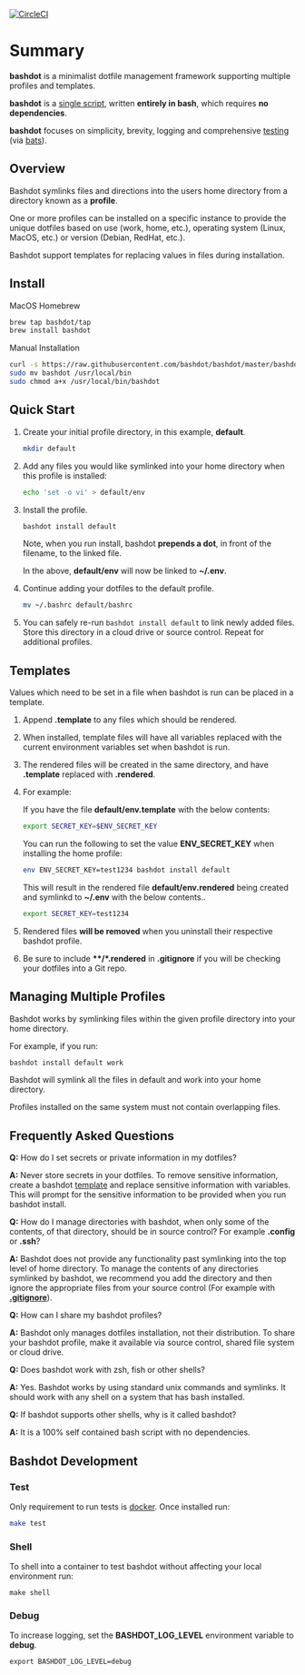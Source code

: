 [![CircleCI](https://circleci.com/gh/bashdot/bashdot/tree/master.svg?style=svg)](https://circleci.com/gh/bashdot/bashdot/tree/master)

# Summary

**bashdot** is a minimalist dotfile management framework supporting multiple profiles and templates.

**bashdot** is a [single script](https://github.com/bashdot/bashdot/blob/master/bashdot), written
**entirely in bash**, which requires **no dependencies**.

**bashdot** focuses on simplicity, brevity, logging and comprehensive [testing](https://circleci.com/gh/bashdot/bashdot/tree/master) (via [bats](https://github.com/sstephenson/bats)).

## Overview

Bashdot symlinks files and directions into the users home directory from a directory known as a **profile**.

One or more profiles can be installed on a specific instance to provide
the unique dotfiles based on use (work, home, etc.), operating system
(Linux, MacOS, etc.) or version (Debian, RedHat, etc.).

Bashdot support templates for replacing values in files during installation.

## Install

MacOS Homebrew

```sh
brew tap bashdot/tap
brew install bashdot
```

Manual Installation

```sh
curl -s https://raw.githubusercontent.com/bashdot/bashdot/master/bashdot > bashdot
sudo mv bashdot /usr/local/bin
sudo chmod a+x /usr/local/bin/bashdot
```

## Quick Start

1. Create your initial profile directory, in this example, **default**.

    ```sh
    mkdir default
    ```

1. Add any files you would like symlinked into your home directory when this profile is installed:

    ```sh
    echo 'set -o vi' > default/env
    ```

1. Install the profile.

    ```sh
    bashdot install default
    ```
    Note, when you run install, bashdot **prepends a dot**, in front of the filename, to the linked file.

    In the above, **default/env** will now be linked to **~/.env**.

1. Continue adding your dotfiles to the default profile.

   ```sh
   mv ~/.bashrc default/bashrc
   ```

1. You can safely re-run ```bashdot install default``` to link newly added files. Store this directory in
a cloud drive or source control. Repeat for additional profiles.

## Templates

Values which need to be set in a file when bashdot is run can be placed in a template.

1. Append **.template** to any files which should be rendered.

1. When installed, template files will have all variables replaced with the current
environment variables set when bashdot is run.

1. The rendered files will be created in the same directory, and have **.template** replaced
with **.rendered**.

1. For example:

    If you have the file **default/env.template** with the below contents:

    ```sh
    export SECRET_KEY=$ENV_SECRET_KEY
    ```

    You can run the following to set the value **ENV_SECRET_KEY** when installing the home profile:

    ```sh
    env ENV_SECRET_KEY=test1234 bashdot install default
    ```

    This will result in the rendered file **default/env.rendered** being created and symlinkd to **~/.env** with the below contents..

    ```sh
    export SECRET_KEY=test1234
    ```

1. Rendered files **will be removed** when you uninstall their respective bashdot profile.

1. Be sure to include **\*\*/\*.rendered** in **.gitignore** if you will be checking your dotfiles
into a Git repo.

## Managing Multiple Profiles

Bashdot works by symlinking files within the given profile directory into your home directory.

For example, if you run:

```sh
bashdot install default work
```

Bashdot will symlink all the files in default and work into your home directory.

Profiles installed on the same system must not contain overlapping files.

## Frequently Asked Questions

**Q:** How do I set secrets or private information in my dotfiles?

**A:** Never store secrets in your dotfiles. To remove sensitive information, create
a bashdot [template](https://github.com/bashdot/bashdot#templates) and
replace sensitive information with variables. This will prompt for the sensitive information to be
provided when you run bashdot install.

**Q:** How do I manage directories with bashdot, when only some of the contents, of that
directory, should be in source control? For example **.config** or **.ssh**?

**A:** Bashdot does not provide any functionality past symlinking into the top level of
home directory. To manage the contents of any directories symlinked by bashdot, we recommend
you add the directory and then ignore the appropriate files from your source
control (For example with [**.gitignore**](https://git-scm.com/docs/gitignore)).

**Q:** How can I share my bashdot profiles?

**A:** Bashdot only manages dotfiles installation, not their distribution. To share your
bashdot profile, make it available via source control, shared file system or cloud drive.

**Q:** Does bashdot work with zsh, fish or other shells?

**A:** Yes. Bashdot works by using standard unix commands and symlinks. It should work 
with any shell on a system that has bash installed.

**Q:** If bashdot supports other shells, why is it called bashdot?

**A:** It is a 100% self contained bash script with no dependencies.

## Bashdot Development

### Test

Only requirement to run tests is [docker](https://docs.docker.com/install/). Once installed run:

```sh
make test
```

### Shell

To shell into a container to test bashdot without affecting your local environment run:

```
make shell
```

### Debug

To increase logging, set the **BASHDOT_LOG_LEVEL** environment variable to **debug**.

```
export BASHDOT_LOG_LEVEL=debug
```
